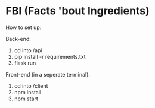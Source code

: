 # FBI (Facts 'bout Ingredients)

How to set up:

Back-end:
1. cd into /api
2. pip install -r requirements.txt
3. flask run

Front-end (in a seperate terminal):
1. cd into /client
2. npm install
3. npm start